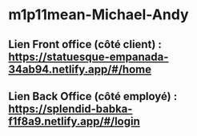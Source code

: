 # m1p11mean-Michael-Andy

## Lien Front office (côté client) : https://statuesque-empanada-34ab94.netlify.app/#/home
## Lien Back Office (côté employé) : https://splendid-babka-f1f8a9.netlify.app/#/login

